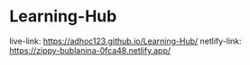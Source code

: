 # Learning-Hub
live-link: https://adhoc123.github.io/Learning-Hub/
netlify-link: https://zippy-bublanina-0fca48.netlify.app/
